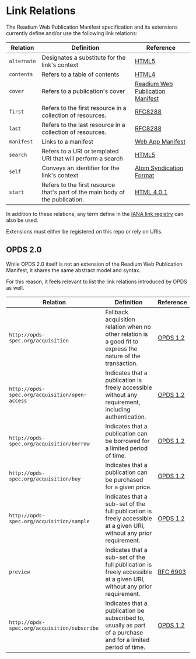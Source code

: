 # Link Relations

The Readium Web Publication Manifest specification and its extensions currently define and/or use the following link relations:

| Relation  | Definition    | Reference |
| -----------   | ------------- | --------- |
| `alternate`   | Designates a substitute for the link's context | [HTML5](https://www.w3.org/TR/html5/links.html) |
| `contents`   | Refers to a table of contents | [HTML4](https://www.w3.org/TR/html4/types.html#type-links) |
| `cover`   | Refers to a publication's cover | [Readium Web Publication Manifest](https://github.com/readium/webpub-manifest) |
| `first`   | Refers to the first resource in a collection of resources.  | [RFC8288](https://www.rfc-editor.org/rfc/rfc8288.html) |
| `last`   | Refers to the last resource in a collection of resources.  | [RFC8288](https://www.rfc-editor.org/rfc/rfc8288.html) |
| `manifest`   | Links to a manifest | [Web App Manifest](https://www.w3.org/TR/appmanifest/) |
| `search`   | Refers to a URI or templated URI that will perform a search | [HTML5](https://www.w3.org/TR/html5/links.html) |
| `self`   | Conveys an identifier for the link's context | [Atom Syndication Format](https://tools.ietf.org/html/rfc4287) |
| `start`   | Refers to the first resource that's part of the main body of the publication.  | [HTML 4.0.1](https://www.w3.org/TR/html401/) |

In addition to these relations, any term define in the [IANA link registry](https://www.iana.org/assignments/link-relations/link-relations.xhtml) can also be used.

Extensions must either be registered on this repo or rely on URIs.

## OPDS 2.0

While OPDS 2.0 itself is not an extension of the Readium Web Publication Manifest, it shares the same abstract model and syntax.

For this reason, it feels relevant to list the link relations introduced by OPDS as well.

| Relation  | Definition | Reference |
| --------- | ---------- | --------- | 
| `http://opds-spec.org/acquisition`  | Fallback acquisition relation when no other relation is a good fit to express the nature of the transaction.  | [OPDS 1.2](https://github.com/opds-community/opds-revision/blob/master/opds-1.2.md) |
| `http://opds-spec.org/acquisition/open-access`  | Indicates that a publication is freely accessible without any requirement, including authentication.  | [OPDS 1.2](https://github.com/opds-community/opds-revision/blob/master/opds-1.2.md) |
| `http://opds-spec.org/acquisition/borrow`  | Indicates that a publication can be borrowed for a limited period of time.  | [OPDS 1.2](https://github.com/opds-community/opds-revision/blob/master/opds-1.2.md) |
| `http://opds-spec.org/acquisition/buy`  | Indicates that a publication can be purchased for a given price. | [OPDS 1.2](https://github.com/opds-community/opds-revision/blob/master/opds-1.2.md) |
| `http://opds-spec.org/acquisition/sample`  | Indicates that a sub-set of the full publication is freely accessible at a given URI, without any prior requirement. | [OPDS 1.2](https://github.com/opds-community/opds-revision/blob/master/opds-1.2.md) |
| `preview`  | Indicates that a sub-set of the full publication is freely accessible at a given URI, without any prior requirement. | [RFC 6903](https://tools.ietf.org/html/rfc6903#section-3) |
| `http://opds-spec.org/acquisition/subscribe`  | Indicates that a publication be subscribed to, usually as part of a purchase and for a limited period of time. | [OPDS 1.2](https://github.com/opds-community/opds-revision/blob/master/opds-1.2.md) |
